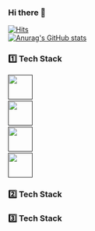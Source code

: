 ### Hi there 👋
[![Hits](https://hits.seeyoufarm.com/api/count/incr/badge.svg?url=https%3A%2F%2Fgithub.com%2Fleechanjin7&count_bg=%2379C83D&title_bg=%23555555&icon=&icon_color=%234C4C4C&title=hits&edge_flat=false)](https://hits.seeyoufarm.com) <br/>
[![Anurag's GitHub stats](https://github-readme-stats.vercel.app/api?username=leechanjin7&show_icons=true&theme=dark)](https://github.com/leechanjin7/github-readme-stats)

### 1️⃣ Tech Stack 
<a href=""><img src="https://www.cdnlogo.com/logos/j/44/javascript.svg" style="width:50px; height:50px;"></a> &nbsp;&nbsp;
<br/>
<a href=""><img src="https://www.cdnlogo.com/logos/j/22/java.svg" style="width:50px; height:50px;"></a> &nbsp;&nbsp;
<br/>
<a href=""><img src="https://www.cdnlogo.com/logos/m/47/mysql.svg" style="width:50px; height:50px;"></a> &nbsp;&nbsp;
<br/>
<a href=""><img src="https://www.cdnlogo.com/logos/s/91/spring.svg" style="width:50px; height:50px;"></a>

### 2️⃣ Tech Stack 

### 3️⃣ Tech Stack 
